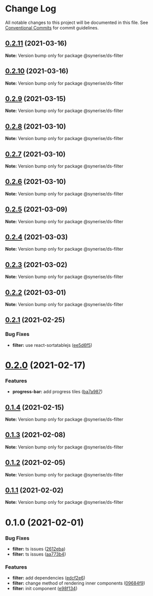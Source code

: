 # Change Log

All notable changes to this project will be documented in this file.
See [Conventional Commits](https://conventionalcommits.org) for commit guidelines.

## [0.2.11](https://github.com/Synerise/synerise-design/compare/@synerise/ds-filter@0.2.10...@synerise/ds-filter@0.2.11) (2021-03-16)

**Note:** Version bump only for package @synerise/ds-filter





## [0.2.10](https://github.com/Synerise/synerise-design/compare/@synerise/ds-filter@0.2.9...@synerise/ds-filter@0.2.10) (2021-03-16)

**Note:** Version bump only for package @synerise/ds-filter





## [0.2.9](https://github.com/Synerise/synerise-design/compare/@synerise/ds-filter@0.2.8...@synerise/ds-filter@0.2.9) (2021-03-15)

**Note:** Version bump only for package @synerise/ds-filter





## [0.2.8](https://github.com/Synerise/synerise-design/compare/@synerise/ds-filter@0.2.7...@synerise/ds-filter@0.2.8) (2021-03-10)

**Note:** Version bump only for package @synerise/ds-filter





## [0.2.7](https://github.com/Synerise/synerise-design/compare/@synerise/ds-filter@0.2.6...@synerise/ds-filter@0.2.7) (2021-03-10)

**Note:** Version bump only for package @synerise/ds-filter





## [0.2.6](https://github.com/Synerise/synerise-design/compare/@synerise/ds-filter@0.2.5...@synerise/ds-filter@0.2.6) (2021-03-10)

**Note:** Version bump only for package @synerise/ds-filter





## [0.2.5](https://github.com/Synerise/synerise-design/compare/@synerise/ds-filter@0.2.4...@synerise/ds-filter@0.2.5) (2021-03-09)

**Note:** Version bump only for package @synerise/ds-filter





## [0.2.4](https://github.com/Synerise/synerise-design/compare/@synerise/ds-filter@0.2.3...@synerise/ds-filter@0.2.4) (2021-03-03)

**Note:** Version bump only for package @synerise/ds-filter





## [0.2.3](https://github.com/Synerise/synerise-design/compare/@synerise/ds-filter@0.2.2...@synerise/ds-filter@0.2.3) (2021-03-02)

**Note:** Version bump only for package @synerise/ds-filter





## [0.2.2](https://github.com/Synerise/synerise-design/compare/@synerise/ds-filter@0.2.1...@synerise/ds-filter@0.2.2) (2021-03-01)

**Note:** Version bump only for package @synerise/ds-filter





## [0.2.1](https://github.com/Synerise/synerise-design/compare/@synerise/ds-filter@0.2.0...@synerise/ds-filter@0.2.1) (2021-02-25)


### Bug Fixes

* **filter:** use react-sortatablejs ([ee5d6f5](https://github.com/Synerise/synerise-design/commit/ee5d6f5affdc04f7c193e620e38ff7005d969b23))





# [0.2.0](https://github.com/Synerise/synerise-design/compare/@synerise/ds-filter@0.1.4...@synerise/ds-filter@0.2.0) (2021-02-17)


### Features

* **progress-bar:** add progress tiles ([ba7a987](https://github.com/Synerise/synerise-design/commit/ba7a987f4859c0021d30f0cbc6a510919ae34893))





## [0.1.4](https://github.com/Synerise/synerise-design/compare/@synerise/ds-filter@0.1.3...@synerise/ds-filter@0.1.4) (2021-02-15)

**Note:** Version bump only for package @synerise/ds-filter





## [0.1.3](https://github.com/Synerise/synerise-design/compare/@synerise/ds-filter@0.1.2...@synerise/ds-filter@0.1.3) (2021-02-08)

**Note:** Version bump only for package @synerise/ds-filter





## [0.1.2](https://github.com/Synerise/synerise-design/compare/@synerise/ds-filter@0.1.1...@synerise/ds-filter@0.1.2) (2021-02-05)

**Note:** Version bump only for package @synerise/ds-filter





## [0.1.1](https://github.com/Synerise/synerise-design/compare/@synerise/ds-filter@0.1.0...@synerise/ds-filter@0.1.1) (2021-02-02)

**Note:** Version bump only for package @synerise/ds-filter





# 0.1.0 (2021-02-01)


### Bug Fixes

* **filter:** ts issues ([2612eba](https://github.com/Synerise/synerise-design/commit/2612eba1ed0b0e0ded5b585f366e6aab5e119804))
* **filter:** ts issues ([aa773b4](https://github.com/Synerise/synerise-design/commit/aa773b4a930b2dd1e0738f8ddf0670a780087d12))


### Features

* **filter:** add dependencies ([edcf2e6](https://github.com/Synerise/synerise-design/commit/edcf2e63e8eb978cf296ae947f7331504cd7dafa))
* **filter:** change method of rendering inner components ([09684f9](https://github.com/Synerise/synerise-design/commit/09684f99a44bc6a0cd72a3314d61742e15a35eeb))
* **filter:** init component ([e98f134](https://github.com/Synerise/synerise-design/commit/e98f1344da0c42ef2cd66835dab34ce4017d8b72))
